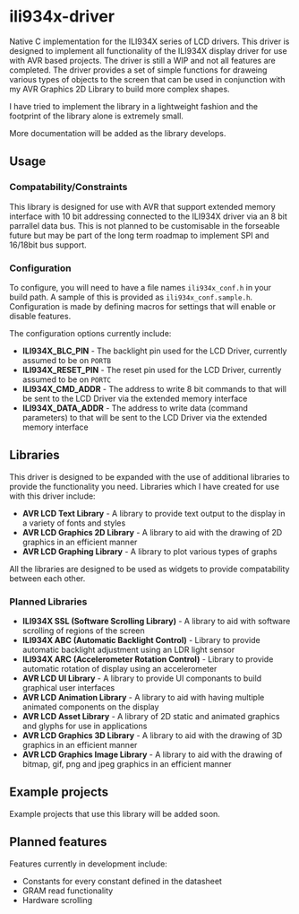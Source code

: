 ili934x-driver
==============

Native C implementation for the ILI934X series of LCD drivers. This driver is designed to implement all functionality of the ILI934X display driver for use with AVR based projects. The driver is still a WIP and not all features are completed. The driver provides a set of simple functions for draweing various types of objects to the screen that can be used in conjunction with my AVR Graphics 2D Library to build more complex shapes.

I have tried to implement the library in a lightweight fashion and the footprint of the library alone is extremely small.

More documentation will be added as the library develops.

Usage
-----

### Compatability/Constraints

This library is designed for use with AVR that support extended memory interface with 10 bit addressing connected to the ILI934X driver via an 8 bit parrallel data bus. This is not planned to be customisable in the forseable future but may be part of the long term roadmap to implement SPI and 16/18bit bus support.

### Configuration

To configure, you will need to have a file names `ili934x_conf.h` in your build path. A sample of this is provided as `ili934x_conf.sample.h`. Configuration is made by defining macros for settings that will enable or disable features.

The configuration options currently include:

-	**ILI934X_BLC_PIN** - The backlight pin used for the LCD Driver, currently assumed to be on `PORTB`
-	**ILI934X_RESET_PIN** - The reset pin used for the LCD Driver, currently assumed to be on `PORTC`
-	**ILI934X_CMD_ADDR** - The address to write 8 bit commands to that will be sent to the LCD Driver via the extended memory interface
-	**ILI934X_DATA_ADDR** - The address to write data (command parameters) to that will be sent to the LCD Driver via the extended memory interface

Libraries
---------

This driver is designed to be expanded with the use of additional libraries to provide the functionality you need. Libraries which I have created for use with this driver include:

-	**AVR LCD Text Library** - A library to provide text output to the display in a variety of fonts and styles
-	**AVR LCD Graphics 2D Library** - A library to aid with the drawing of 2D graphics in an efficient manner
-	**AVR LCD Graphing Library** - A library to plot various types of graphs

All the libraries are designed to be used as widgets to provide compatability between each other.

### Planned Libraries

-	**ILI934X SSL (Software Scrolling Library)** - A library to aid with software scrolling of regions of the screen
-	**ILI934X ABC (Automatic Backlight Control)** - Library to provide automatic backlight adjustment using an LDR light sensor
-	**ILI934X ARC (Accelerometer Rotation Control)** - Library to provide automatic rotation of display using an accelerometer
-	**AVR LCD UI Library** - A library to provide UI componants to build graphical user interfaces
-	**AVR LCD Animation Library** - A library to aid with having multiple animated components on the display
-	**AVR LCD Asset Library** - A library of 2D static and animated graphics and glyphs for use in applications
-	**AVR LCD Graphics 3D Library** - A library to aid with the drawing of 3D graphics in an efficient manner
-	**AVR LCD Graphics Image Library** - A library to aid with the drawing of bitmap, gif, png and jpeg graphics in an efficient manner

Example projects
----------------

Example projects that use this library will be added soon.

Planned features
----------------

Features currently in development include:

-	Constants for every constant defined in the datasheet
-	GRAM read functionality
-	Hardware scrolling
